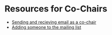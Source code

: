 # Resources for Co-Chairs

* [Sending and recieving email as a co-chair](https://github.com/CSWomenUMass/cochair_resources/wiki/Co-Chair-Email-Setup)
* [Adding someone to the mailing list](https://github.com/CSWomenUMass/cochair_resources/wiki/CS-Women%E2%80%99s-Mailing-List)
